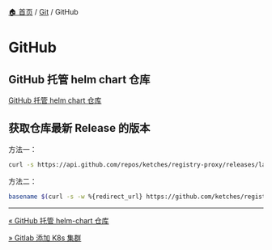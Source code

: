 [🏠 首页](../_index.md) / [Git](_index.md) / GitHub

# GitHub

## GitHub 托管 helm chart 仓库

[GitHub 托管 helm chart 仓库](./github-hosting-helm-reop.md)

## 获取仓库最新 Release 的版本

方法一：

```bash
curl -s https://api.github.com/repos/ketches/registry-proxy/releases/latest | jq -r .tag_name
```

方法二：

```bash
basename $(curl -s -w %{redirect_url} https://github.com/ketches/registry-proxy/releases/latest)
```

---
[« GitHub 托管 helm-chart 仓库](github-hosting-helm-reop.md)

[» Gitlab 添加 K8s 集群](gitlab-intergrate-k8s.md)
